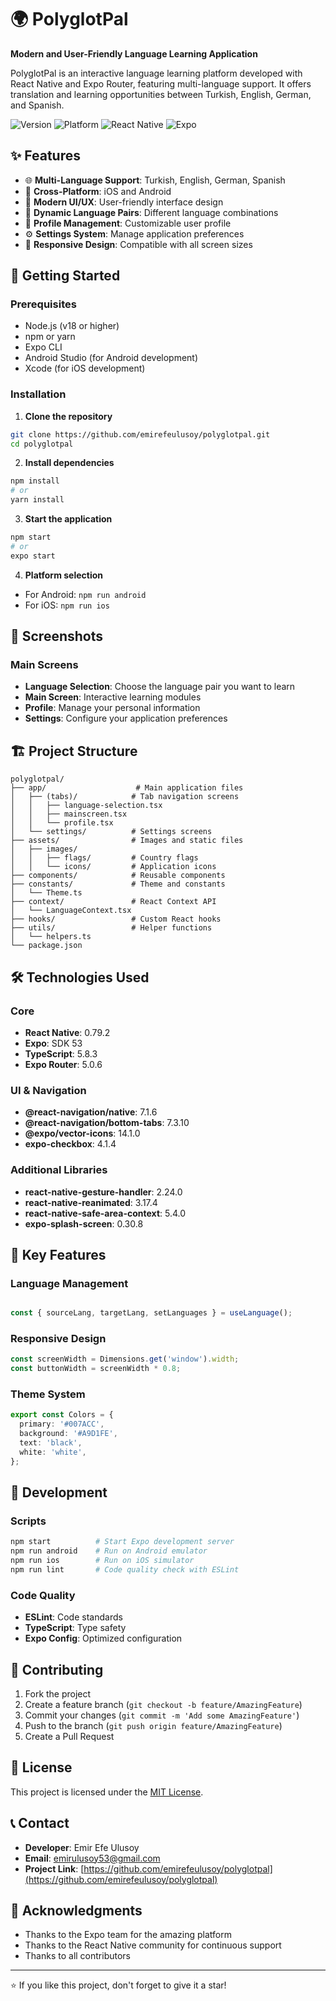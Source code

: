 # 🌍 PolyglotPal

**Modern and User-Friendly Language Learning Application**

PolyglotPal is an interactive language learning platform developed with React Native and Expo Router, featuring multi-language support. It offers translation and learning opportunities between Turkish, English, German, and Spanish.

![Version](https://img.shields.io/badge/version-1.0.0-blue.svg)
![Platform](https://img.shields.io/badge/platform-iOS%20%7C%20Android%20%20-lightgrey.svg)
![React Native](https://img.shields.io/badge/React%20Native-0.79.2-blue.svg)
![Expo](https://img.shields.io/badge/Expo-SDK%2053-black.svg)

## ✨ Features

- 🌐 **Multi-Language Support**: Turkish, English, German, Spanish
- 📱 **Cross-Platform**: iOS and Android
- 🎯 **Modern UI/UX**: User-friendly interface design
- 🔄 **Dynamic Language Pairs**: Different language combinations
- 👤 **Profile Management**: Customizable user profile
- ⚙️ **Settings System**: Manage application preferences
- 🎨 **Responsive Design**: Compatible with all screen sizes

## 🚀 Getting Started

### Prerequisites

- Node.js (v18 or higher)
- npm or yarn
- Expo CLI
- Android Studio (for Android development)
- Xcode (for iOS development)

### Installation

1. **Clone the repository**
```bash
git clone https://github.com/emirefeulusoy/polyglotpal.git
cd polyglotpal
```

2. **Install dependencies**
```bash
npm install
# or
yarn install
```

3. **Start the application**
```bash
npm start
# or
expo start
```

4. **Platform selection**
- For Android: `npm run android`
- For iOS: `npm run ios`

## 📱 Screenshots

### Main Screens
- **Language Selection**: Choose the language pair you want to learn
- **Main Screen**: Interactive learning modules
- **Profile**: Manage your personal information
- **Settings**: Configure your application preferences

## 🏗️ Project Structure

```
polyglotpal/
├── app/                    # Main application files
│   ├── (tabs)/            # Tab navigation screens
│   │   ├── language-selection.tsx
│   │   ├── mainscreen.tsx
│   │   └── profile.tsx
│   └── settings/          # Settings screens
├── assets/                # Images and static files
│   ├── images/
│   │   ├── flags/         # Country flags
│   │   └── icons/         # Application icons
├── components/            # Reusable components
├── constants/             # Theme and constants
│   └── Theme.ts
├── context/               # React Context API
│   └── LanguageContext.tsx
├── hooks/                 # Custom React hooks
├── utils/                 # Helper functions
│   └── helpers.ts
└── package.json
```

## 🛠️ Technologies Used

### Core
- **React Native**: 0.79.2
- **Expo**: SDK 53
- **TypeScript**: 5.8.3
- **Expo Router**: 5.0.6

### UI & Navigation
- **@react-navigation/native**: 7.1.6
- **@react-navigation/bottom-tabs**: 7.3.10
- **@expo/vector-icons**: 14.1.0
- **expo-checkbox**: 4.1.4

### Additional Libraries
- **react-native-gesture-handler**: 2.24.0
- **react-native-reanimated**: 3.17.4
- **react-native-safe-area-context**: 5.4.0
- **expo-splash-screen**: 0.30.8

## 🌟 Key Features

### Language Management
```typescript

const { sourceLang, targetLang, setLanguages } = useLanguage();
```

### Responsive Design
```typescript
const screenWidth = Dimensions.get('window').width;
const buttonWidth = screenWidth * 0.8;
```

### Theme System
```typescript
export const Colors = {
  primary: '#007ACC',
  background: '#A9D1FE',
  text: 'black',
  white: 'white',
};
```

## 🔧 Development

### Scripts
```bash
npm start          # Start Expo development server
npm run android    # Run on Android emulator
npm run ios        # Run on iOS simulator
npm run lint       # Code quality check with ESLint
```

### Code Quality
- **ESLint**: Code standards
- **TypeScript**: Type safety
- **Expo Config**: Optimized configuration


## 🤝 Contributing

1. Fork the project
2. Create a feature branch (`git checkout -b feature/AmazingFeature`)
3. Commit your changes (`git commit -m 'Add some AmazingFeature'`)
4. Push to the branch (`git push origin feature/AmazingFeature`)
5. Create a Pull Request

## 📄 License

This project is licensed under the [MIT License](LICENSE).

## 📞 Contact

- **Developer**: Emir Efe Ulusoy
- **Email**: emirulusoy53@gmail.com
- **Project Link**: [https://github.com/emirefeulusoy/polyglotpal](https://github.com/emirefeulusoy/polyglotpal)

## 🙏 Acknowledgments

- Thanks to the Expo team for the amazing platform
- Thanks to the React Native community for continuous support
- Thanks to all contributors

---

⭐ If you like this project, don't forget to give it a star!
